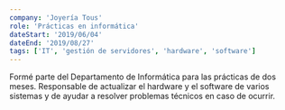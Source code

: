 ```yaml
---
company: 'Joyería Tous'
role: 'Prácticas en informática'
dateStart: '2019/06/04'
dateEnd: '2019/08/27'
tags: ['IT', 'gestión de servidores', 'hardware', 'software']
---
```


Formé parte del Departamento de Informática para las prácticas de dos meses.
Responsable de actualizar el hardware y el software de varios sistemas y de ayudar a
resolver problemas técnicos en caso de ocurrir.
